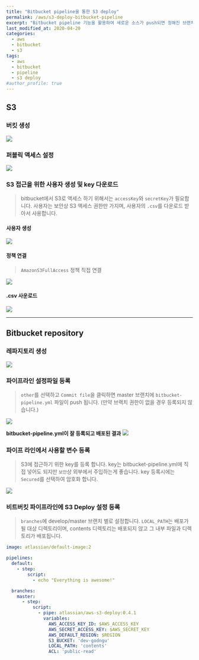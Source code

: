 ```yaml
---
title: "Bitbucket pipeline을 통한 S3 deploy"
permalink: /aws/s3-deploy-bitbucket-pipeline
excerpt: "Bitbucket pipeline 기능을 활용하여 새로운 소스가 push되면 정해진 브랜치를 통해서 S3로 자동 Deploy 되도록 설정 합니다."
last_modified_at: 2020-04-20
categories:
  - aws
  - bitbucket
  - s3
tags:
  - aws
  - bitbucket
  - pipeline
  - s3 deploy
#author_profile: true
---
```

## S3
### 버킷 생성
![](/assets/images/blog/0004/image01.png)

### 퍼블릭 액세스 설정
![](/assets/images/blog/0004/image02.png)

### S3 접근을 위한 사용자 생성 및 key 다운로드
> bitbucket에서 S3로 액세스 하기 위해서는 `accessKey`와 `secretKey`가 필요합니다.
> 사용자는 보안상 S3 액세스 권한만 가지며, 사용자의 `.csv`를 다운로드 받아서 사용합니다.

#### 사용자 생성
![](/assets/images/blog/0004/image03.png)

#### 정책 연결
> `AmazonS3FullAccess` 정책 직접 연결

![](/assets/images/blog/0004/image04.png)

#### .csv 사운로드
![](/assets/images/blog/0004/image05.png)


---
## Bitbucket repository
### 레파지토리 생성
![](/assets/images/blog/0004/image06.png)

### 파이프라인 설정파일 등록
> `other`를 선택하고 `Commit file`을 클릭하면 master 브랜치에 `bitbucket-pipeline.yml` 파일이 push 됩니다.
> (만약 브랙치 권한이 없을 경우 등록되지 않습니다.)

![](/assets/images/blog/0004/image07.png)

__bitbucket-pipeline.yml이 잘 등록되고 배포된 결과__
![](/assets/images/blog/0004/image08.png)

### 파이프 라인에서 사용할 변수 등록
> S3에 접근하기 위한 key를 등록 합니다.
> key는 bitbucket-pipeline.yml에 직접 넣어도 되지만 `보안`상 외부에서 주입하는게 좋습니다.
> key 등록시에는 `Secured`를 선택하여 암호화 합니다.

![](/assets/images/blog/0004/image09.png)

### 비트버킷 파이프라인에 S3 Deploy 설정 등록
> `branches`에 develop/master 브랜치 별로 설정합니다.
> `LOCAL_PATH`는 배포가 될 대상 디렉토리이며, contents 디렉토리는 배포되지 않고 그 내부 파일과 디렉토리가 배포됩니다.
```yaml
image: atlassian/default-image:2

pipelines:
  default:
    - step:
        script:
          - echo "Everything is awesome!"

  branches:
    master:
      - step:
          script:
            - pipe: atlassian/aws-s3-deploy:0.4.1
              variables:
                AWS_ACCESS_KEY_ID: $AWS_ACCESS_KEY
                AWS_SECRET_ACCESS_KEY: $AWS_SECRET_KEY
                AWS_DEFAULT_REGION: $REGION
                S3_BUCKET: 'dev-godngu'
                LOCAL_PATH: 'contents'
                ACL: 'public-read'
```
